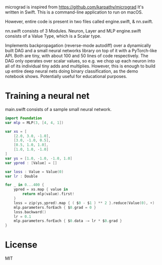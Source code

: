 micrograd is inspired from https://github.com/karpathy/micrograd 
It's written in Swift. 
This is a command-line application to run on macOS. 

However, entire code is present in two files called engine.swift, & nn.swift.

nn.swift consists of 3 Modules. Neuron, Layer and MLP 
engine.swift consists of a Value Type, which is a Scalar type.

Implements backpropagation (reverse-mode autodiff) over a dynamically built DAG and a small neural networks library on top of it with a PyTorch-like API. Both are tiny, with about 100 and 50 lines of code respectively. The DAG only operates over scalar values, so e.g. we chop up each neuron into all of its individual tiny adds and multiplies. However, this is enough to build up entire deep neural nets doing binary classification, as the demo notebook shows. Potentially useful for educational purposes.


# Training a neural net

main.swift consists of a sample small neural network. 

```swift
import Foundation
var mlp = MLP(3, [4, 4, 1])

var xs = [
    [2.0, 3.0, -1.0],
    [3.0, -1.0, 0.5],
    [0.5, 1.0, 1.0],
    [1.0, 1.0, -1.0]
]
var ys = [1.0, -1.0, -1.0, 1.0]
var ypred : [Value] = []

var loss : Value = Value(0)
var lr : Double

for _ in 0...400 {
    ypred = xs.map { value in
        return mlp(value).first!
    }
    loss = zip(ys,ypred).map { ( $0 - $1 ) ** 2 }.reduce(Value(0), +)
    mlp.parameters.forEach { $0.grad = 0 }
    loss.backward()
    lr = 0.1
    mlp.parameters.forEach { $0.data -= lr * $0.grad }
}

```

# License
MIT
